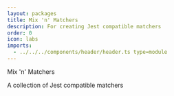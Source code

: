 ```yaml
---
layout: packages
title: Mix 'n' Matchers
description: For creating Jest compatible matchers
order: 0
icon: labs
imports:
  - ../../../components/header/header.ts type=module
---
```


<page-header>
  Mix 'n' Matchers
  <p slot="subtitle">A collection of Jest compatible matchers</p>
</page-header>
